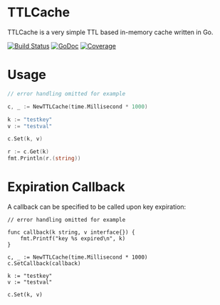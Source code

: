 # TTLCache
TTLCache is a very simple TTL based in-memory cache written in Go.

[![Build Status](https://travis-ci.org/ehazlett/ttlcache.svg?branch=master)](https://travis-ci.org/ehazlett/ttlcache) [![GoDoc](https://godoc.org/github.com/ehazlett/ttlcache?status.svg)](https://godoc.org/github.com/ehazlett/ttlcache) [![Coverage](https://gocover.io/_badge/github.com/ehazlett/ttlcache)](https://gocover.io/_badge/github.com/ehazlett/ttlcache)

# Usage

```go
// error handling omitted for example

c, _ := NewTTLCache(time.Millisecond * 1000)

k := "testkey"
v := "testval"

c.Set(k, v)

r := c.Get(k)
fmt.Println(r.(string))
```

# Expiration Callback
A callback can be specified to be called upon key expiration:

```
// error handling omitted for example

func callback(k string, v interface{}) {
    fmt.Printf("key %s expired\n", k)
}

c, _ := NewTTLCache(time.Millisecond * 1000)
c.SetCallback(callback)

k := "testkey"
v := "testval"

c.Set(k, v)
```
